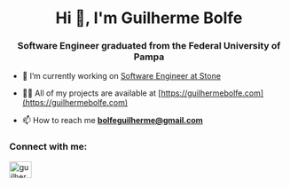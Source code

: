 <h1 align="center">Hi 👋, I'm Guilherme Bolfe</h1>
<h3 align="center">Software Engineer graduated from the Federal University of Pampa</h3>

- 🔭 I’m currently working on [Software Engineer at Stone](https://www.stone.com.br/)

- 👨‍💻 All of my projects are available at [https://guilhermebolfe.com](https://guilhermebolfe.com)

- 📫 How to reach me **bolfeguilherme@gmail.com**

<h3 align="left">Connect with me:</h3>
<p align="left">
<a href="https://linkedin.com/in/guilherme-bolfe" target="blank"><img align="center" src="https://raw.githubusercontent.com/rahuldkjain/github-profile-readme-generator/master/src/images/icons/Social/linked-in-alt.svg" alt="guilherme-bolfe" height="30" width="40" /></a>
</p>
